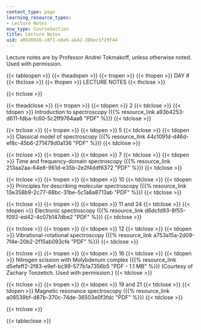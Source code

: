 ```yaml
---
content_type: page
learning_resource_types:
- Lecture Notes
ocw_type: CourseSection
title: Lecture Notes
uid: a0626016-c8f1-e8e6-ab42-386ec1f29f44
---
```


Lecture notes are by Professor Andrei Tokmakoff, unless otherwise noted. Used with permission.

{{< tableopen >}}
{{< theadopen >}}
{{< tropen >}}
{{< thopen >}}
DAY #
{{< thclose >}}
{{< thopen >}}
LECTURE NOTES
{{< thclose >}}

{{< trclose >}}

{{< theadclose >}}
{{< tropen >}}
{{< tdopen >}}
2
{{< tdclose >}}
{{< tdopen >}}
Introduction to spectroscopy ({{% resource_link a93b4253-d611-fdba-fc60-5c2ff9764aa6 "PDF" %}})
{{< tdclose >}}

{{< trclose >}}
{{< tropen >}}
{{< tdopen >}}
5
{{< tdclose >}}
{{< tdopen >}}
Classical model of spectroscopy ({{% resource_link 44c1091d-d46d-ef8c-45b6-271479d0a136 "PDF" %}})
{{< tdclose >}}

{{< trclose >}}
{{< tropen >}}
{{< tdopen >}}
7
{{< tdclose >}}
{{< tdopen >}}
Time and frequency-domain spectroscopy ({{% resource_link 213aa2aa-64e8-961d-e35b-2e2f4ddf6372 "PDF" %}})
{{< tdclose >}}

{{< trclose >}}
{{< tropen >}}
{{< tdopen >}}
10
{{< tdclose >}}
{{< tdopen >}}
Principles for describing molecular spectroscopy ({{% resource_link 13e358b9-2c77-68bc-31be-5c1a8a8713ab "PDF" %}})
{{< tdclose >}}

{{< trclose >}}
{{< tropen >}}
{{< tdopen >}}
11 and 24
{{< tdclose >}}
{{< tdopen >}}
Electronic spectroscopy ({{% resource_link d6dcfd93-8f55-f092-ed42-4c07b147dbe2 "PDF" %}})
{{< tdclose >}}

{{< trclose >}}
{{< tropen >}}
{{< tdopen >}}
12
{{< tdclose >}}
{{< tdopen >}}
Vibrational-rotational spectroscopy ({{% resource_link a753a15a-2d09-7f4e-20b2-2f15ab093cfe "PDF" %}})
{{< tdclose >}}

{{< trclose >}}
{{< tropen >}}
{{< tdopen >}}
16
{{< tdclose >}}
{{< tdopen >}}
Nitrogen scission with Molybdenum complex ({{% resource_link d5efeff2-2f83-e9ef-bc99-577b1a7356b5 "PDF - 1.1 MB" %}}) (Courtesy of Zachary Tonzetich. Used with permission.)
{{< tdclose >}}

{{< trclose >}}
{{< tropen >}}
{{< tdopen >}}
19 and 21
{{< tdclose >}}
{{< tdopen >}}
Magnetic resonance spectroscopy ({{% resource_link a08539bf-d87b-370c-74de-36503e0f3fdc "PDF" %}})
{{< tdclose >}}

{{< trclose >}}

{{< tableclose >}}